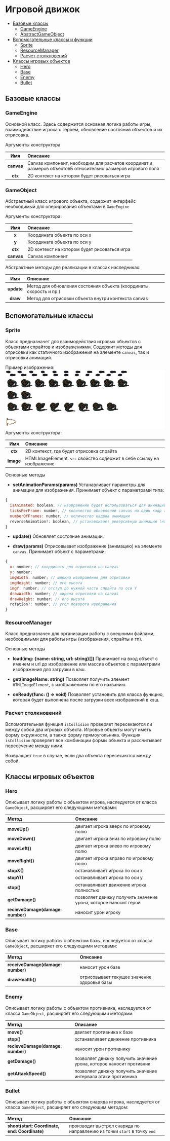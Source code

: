 # Игровой движок

- [Базовые классы](#базовые-классы)
  - [GameEngine](#gameengine)
  - [AbstractGameObject](#gameobject)
- [Вспомогательные классы и функции](#вспомогательные-класса)
  - [Sprite](#sprite)
  - [ResourceManager](#resourcemanager)
  - [Расчет столкновений](#расчет-столкновений)
- [Классы игровых объектов](#классы-игровых-объектов)
  - [Hero](#hero)
  - [Base](#base)
  - [Enemy](#enemy)
  - [Bullet](#bullet)

## Базовые классы

### GameEngine

Основной класс. Здесь содержится основная логика работы игры, взаимодействие игрока с героем, обновление состояний объектов и их отрисовка.

Аргументы конструктора

|    Имя     | Описание                                                                                                    |
| :--------: | :---------------------------------------------------------------------------------------------------------- |
| **canvas** | Canvas компонент, необходим для расчетов координат и размеров объектовБ относительно размеров игрового поля |
|  **ctx**   | 2D контекст на котором будет рисоваться игра                                                                |

### GameObject

Абстрактный класс игрового объекта, содержит интерфейс необходимый для оперирования объектами в `GameEngine`

Аргументы конструктора:

|    Имя     | Описание                                     |
| :--------: | :------------------------------------------- |
|   **x**    | Координата объекта по оси х                  |
|   **y**    | Координата объекта по оси у                  |
|  **ctx**   | 2D контекст на котором будет рисоваться игра |
| **canvas** | Canvas компонент                             |

Абстрактные методы для реализации в классах наследниках:

|    Имя     | Описание                                                            |
| :--------: | :------------------------------------------------------------------ |
| **update** | Метод для обновления состояния объекта (координаты, скорость и пр.) |
|  **draw**  | Метод для отрисовки объекта внутри контекста canvas                 |

## Вспомогательные классы

### Sprite

Класс предназначет для взаимодействия игровых объектов с объектами спрайтов и изображениями. Содержит методы для отрисовки как статичного изображения на элементе `canvas`, так и отрисовки анимаций.

Пример изображения:
![Спрайт героя](../packages/client/public/heroSprites.png)
Аргументы конструктора:

|    Имя     | Описание                                                              |
| :--------: | :-------------------------------------------------------------------- |
|  **ctx**   | 2D контекст, где будет отрисовка спрайта                              |
| **image**  | HTMLImageElement. `src` свойство содержит в себе ссылку на изображение|

Основные методы

- **setAnimationParams(params)**
Устанавливает параметры для анимации для изображения. Принимает объект с параметрами типа:
``` javascript
{
  isAnimated: boolean, // изображение будет использоваться для анимации  
  ticksPerFrame: number, // количество обновлений canvas на один кадр анимации
  numberOfFrames: number, // количество кадров анимации
  reverseAnimation?: boolean, // устанавливает реверсивную анимацию (начало-конец-начало) 
}
```
- **update()**
Обновляет состояние анимации.

- **draw(params)**
Отрисовывает изображение (анимацию) на элементе `canvas`. Принимает объект с параметрами:
``` javascript
{
  x: number; // координаты для отрисовки на canvas
  y: number;
  imgWidth: number; // ширина изображения для отрисовки
  imgHeight: number; // его высота
  imgY: number; // отступ до нужной части спрайта по оси Y
  drawWidth: number; // ширина отрисовки на canvas
  drawHeight: number; // его высота
  rotation?: number; // угол поворота изображения
}
```

### ResourceManager

Класс предназначен для организации работы с внешними файлами, необходимыми для работы игры (изображения, спрайты и тп). 

Основные методы

- **load(img: {name: string, url: string}[])**
Принимает на вход объект с именем и url до изображение или массив объектов с параметрами изображения для загрузки в кэш.

- **get(imageName: string)**
Позволяет получить элемент `HTMLImageElement`, с изображением по его названию.

- **onReady(func: () => void)**
Позволяет установить для класса функцию, которая будет выполнена после загрузки всех изображений в кэш.


### Расчет столкновений

Вспомогательная функция `isCollision` проверяет пересекаются ли между собой два игровых объекта. Игровые объекты могут иметь форму окружности, а также форму прямоугольника. Функция `isCollision` проверяет все комбинации формы объекта и рассчитывает пересечение между ними.

Возвращает `true` в случае, если два объекта пересекаются между собой.

## Классы игровых объектов

### Hero

Описывает логику работы с объектом игрока, наследуется от класса `GameObject`, расширяет его следующими методами:

| Метод                             | Описание                                                        |
| :-------------------------------- | :-------------------------------------------------------------- |
| **moveUp()**                      | двигает игрока вверх по игровому полю                           |
| **moveDown()**                    | двигает игрока вниз по игровому полю                            |
| **moveLeft()**                    | двигает игрока влево по игровому полю                           |
| **moveRight()**                   | двигает игрока вправо по игровому полю                          |
| **stopX()**                       | останавливает игрока по оси х                                   |
| **stopY()**                       | останавливает игрока по оси у                                   |
| **stop()**                        | останавливает движение игрока полностью                         |
| **getDamage()**                   | позволяет движку получить значение урона, которое наносит герой |
| **recieveDamage(damage: number)** | наносит урон игроку                                             |

### Base

Описывает логику работы с объектом базы, наследуется от класса `GameObject`, расширяет его следующими методами:

| Метод                             | Описание                                    |
| :-------------------------------- | :------------------------------------------ |
| **receiveDamage(damage: number)** | наносит урон базе                           |
| **drawHealth()**                  | отрисовывает текущее значение здоровья базы |

### Enemy

Описывает логику работы с объектом противника, наследуется от класса `GameObject`, расширяет его следующими методами:

| Метод                             | Описание                                                            |
| :-------------------------------- | :------------------------------------------------------------------ |
| **move()**                        | двигает противника к базе                                           |
| **stop()**                        | останавливает движение противника                                   |
| **recieveDamage(damage: number)** | наносит урон противнику                                             |
| **getDamage()**                   | позволяет движку получить значение урона, которое наносит противник |
| **getAttackSpeed()**              | позволяет движку получить значение интервала атаки противника       |

### Bullet

Описывает логику работы с объектом снаряда игрока, наследуется от класса `GameObject`, расширяет его следующим методом:

| Метод                                         | Описание                                                                 |
| :-------------------------------------------- | :----------------------------------------------------------------------- |
| **shoot(start: Coordinate, end: Coordinate)** | производит выстрел снаряда по направлению из точки `start` в точку `end` |
